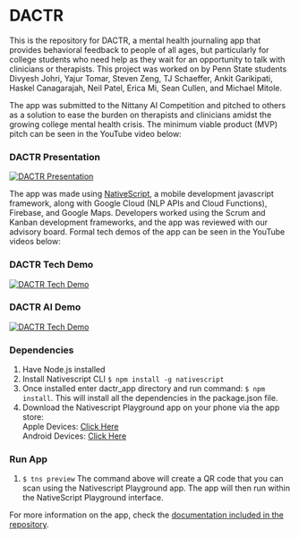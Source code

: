 # DACTR

This is the repository for DACTR, a mental health journaling app that provides behavioral feedback to people of all ages, but particularly for college students who need help as they wait for an opportunity to talk with clinicians or therapists. This project was worked on by Penn State students Divyesh Johri, Yajur Tomar, Steven Zeng, TJ Schaeffer, Ankit Garikipati, Haskel Canagarajah, Neil Patel, Erica Mi, Sean Cullen, and Michael Mitole.

The app was submitted to the Nittany AI Competition and pitched to others as a solution to ease the burden on therapists and clinicians amidst the growing college mental health crisis. The minimum viable product (MVP) pitch can be seen in the YouTube video below:

### DACTR Presentation
[![DACTR Presentation](http://img.youtube.com/vi/DpVwCKWFd8k/0.jpg)](https://www.youtube.com/watch?v=DpVwCKWFd8k)

The app was made using [NativeScript](https://nativescript.org/), a mobile development javascript framework, along with Google Cloud (NLP APIs and Cloud Functions), Firebase, and Google Maps. Developers worked using the Scrum and Kanban development frameworks, and the app was reviewed with our advisory board. Formal tech demos of the app can be seen in the YouTube videos below:

### DACTR Tech Demo
[![DACTR Tech Demo](http://img.youtube.com/vi/2tTkzdhkGiQ/0.jpg)](https://www.youtube.com/watch?v=2tTkzdhkGiQ)
### DACTR AI Demo
[![DACTR Tech Demo](http://img.youtube.com/vi/Hqq4ZpJXFCw/0.jpg)](https://www.youtube.com/watch?v=Hqq4ZpJXFCw)

### Dependencies

1. Have Node.js installed
2. Install Nativescript CLI ```$ npm install -g nativescript```
3. Once installed enter dactr_app directory and run command: ```$ npm install```. This will install all the dependencies in the package.json file.
4. Download the Nativescript Playground app on your phone via the app store:  
  Apple Devices: [Click Here](https://apps.apple.com/us/app/nativescript-playground/id1263543946)  
  Android Devices: [Click Here](https://play.google.com/store/apps/details?id=org.nativescript.play&hl=en_US&gl=US)

### Run App
1. ```$ tns preview``` The command above will create a QR code that you can scan using the Nativescript Playground app. The app will then run within the NativeScript Playground interface.

For more information on the app, check the [documentation included in the repository](https://github.com/Divyesh-Johri/dactr_app/blob/0c0b743b7520e460deb157008cc41b9dd8eca259/documentation/DACTR%20Documentation%20Final.pdf).
